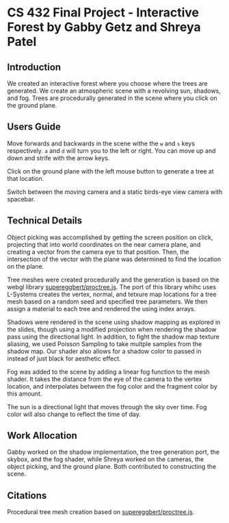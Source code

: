 ﻿# CS 432 Final Project - Interactive Forest by Gabby Getz and Shreya Patel

## Introduction
We created an interactive forest where you choose where the trees are generated. We create an atmospheric scene with a revolving sun, shadows, and fog. Trees are procedurally generated in the scene where you click on the ground plane.

## Users Guide
Move forwards and backwards in the scene withe the `w` and `s` keys respectively. `a` and `d` will turn you to the left or right. You can move up and down and strife with the arrow keys.

Click on the ground plane with the left mouse button to generate a tree at that location.

Switch between the moving camera and a static birds-eye view camera with spacebar.

## Technical Details
Object picking was accomplished by getting the screen position on click, projecting that into world coordinates on the near camera plane, and creating a vector from the camera eye to that position. Then, the intersection of the vector with the plane was determined to find the location on the plane.

Tree meshes were created procedurally and the generation is based on the webgl library [supereggbert/proctree.js](https://github.com/supereggbert/proctree.js). The port of this library whihc uses L-Systems creates the vertex, normal, and tetxure map locations for a tree mesh based on a random seed and specified tree parameters. We then assign a material to each tree and rendered the using index arrays.

Shadows were rendered in the scene using shadow mapping as explored in the slides, though using a modified projection when rendering the shadow pass using the directional light. In addition, to fight the shadow map texture aliasing, we used Poisson Sampling to take multple samples from the shadow map. Our shader also allows for a shadow color to passed in instead of just black for aesthetic effect.

Fog was added to the scene by adding a linear fog function to the mesh shader. It takes the distance from the eye of the camera to the vertex location, and interpolates between the fog color and the fragment color by this amount.

The sun is a directional light that moves through the sky over time. Fog color will also change to reflect the time of day.

## Work Allocation
Gabby worked on the shadow implementation, the tree generation port, the skybox, and the fog shader, while Shreya worked on the cameras, the object picking, and the ground plane. Both contributed to constructing the scene.

## Citations
Procedural tree mesh creation based on [supereggbert/proctree.js](https://github.com/supereggbert/proctree.js). 
